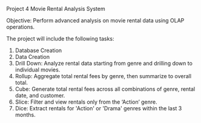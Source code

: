 Project 4 Movie Rental Analysis System 

Objective: Perform advanced analysis on movie rental data using OLAP operations. 

The project will include the following tasks:
1. Database Creation
2. Data Creation
3. Drill Down: Analyze rental data starting from genre and drilling down to individual movies.
4. Rollup: Aggregate total rental fees by genre, then summarize to overall total.
5. Cube: Generate total rental fees across all combinations of genre, rental date, and customer.
6. Slice: Filter and view rentals only from the ‘Action’ genre.
7. Dice: Extract rentals for 'Action' or 'Drama' genres within the last 3 months.
